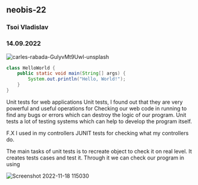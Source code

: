 ## neobis-22
### Tsoi Vladislav
### 14.09.2022

![carles-rabada-GulyvMt9UwI-unsplash](https://user-images.githubusercontent.com/78139624/190081493-098e6ec4-5c1f-4fee-978f-33b6a5724796.jpg)

``` java
class HelloWorld {
    public static void main(String[] args) {
        System.out.println("Hello, World!"); 
    }
}
```
Unit tests for web applications
Unit tests, I found out that they are very powerful and useful operations for
Checking our web code in running to find any bugs or errors which can destroy 
the logic of our program. Unit tests a lot of testing systems which can help to 
develop the program itself.

F.X I used in my controllers JUNIT tests for checking what my controllers do.

The main tasks of unit tests is to recreate object to check it on real level. It creates tests 
cases and test it. Through it we can check our program in using 

![Screenshot 2022-11-18 115030](https://user-images.githubusercontent.com/78139624/202630657-dfe0cb4b-3e04-40de-b629-99bca6d00f5e.png)
